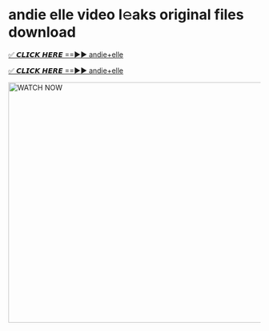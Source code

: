 # andie elle video l𝚎aks original files download

<p><a href="https://mediafirer.com/andie+elle&ref=titik" rel="nofollow">✅ 𝘾𝙇𝙄𝘾𝙆 𝙃𝙀𝙍𝙀 ==►► andie+elle</a></p>

<p><a href="https://mediafirer.com/andie+elle&ref=titik" rel="nofollow">✅ 𝘾𝙇𝙄𝘾𝙆 𝙃𝙀𝙍𝙀 ==►► andie+elle</a></p>

<p><a rel="nofollow" title="WATCH NOW" href="https://mediafirer.com/andie+elle&ref=titik"><img border="andie+elle" height="480" width="854" title="WATCH NOW" alt="WATCH NOW" src="https://i.imgur.com/WiGg2rx.gif"></a></p>